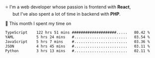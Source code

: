 ⭐ I'm a web developer whose passion is frontend with <b>React</b>,<br/>
&nbsp; &nbsp; &nbsp; but I've also spent a lot of time in backend with <b>PHP</b>.

📅 This month I spent my time on

<!--START_SECTION:waka-->

```txt
TypeScript    122 hrs 51 mins ####################.....   80.42 %
YAML          5 hrs 24 mins   #........................   03.54 %
JavaScript    5 hrs 7 mins    #........................   03.36 %
JSON          4 hrs 45 mins   #........................   03.11 %
Python        3 hrs 13 mins   #........................   02.11 %
```

<!--END_SECTION:waka-->
